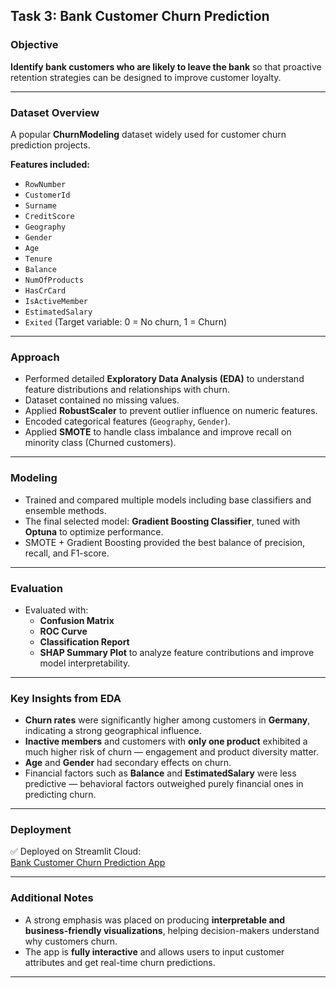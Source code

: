 ## Task 3: Bank Customer Churn Prediction

### Objective
**Identify bank customers who are likely to leave the bank** so that proactive retention strategies can be designed to improve customer loyalty.

---

### Dataset Overview
A popular **ChurnModeling** dataset widely used for customer churn prediction projects.

**Features included:**

- `RowNumber`  
- `CustomerId`  
- `Surname`  
- `CreditScore`  
- `Geography`  
- `Gender`  
- `Age`  
- `Tenure`  
- `Balance`  
- `NumOfProducts`  
- `HasCrCard`  
- `IsActiveMember`  
- `EstimatedSalary`  
- `Exited` (Target variable: 0 = No churn, 1 = Churn)

---

### Approach

- Performed detailed **Exploratory Data Analysis (EDA)** to understand feature distributions and relationships with churn.
- Dataset contained no missing values.
- Applied **RobustScaler** to prevent outlier influence on numeric features.
- Encoded categorical features (`Geography`, `Gender`).
- Applied **SMOTE** to handle class imbalance and improve recall on minority class (Churned customers).

---

### Modeling

- Trained and compared multiple models including base classifiers and ensemble methods.
- The final selected model: **Gradient Boosting Classifier**, tuned with **Optuna** to optimize performance.
- SMOTE + Gradient Boosting provided the best balance of precision, recall, and F1-score.

---

### Evaluation

- Evaluated with:
  - **Confusion Matrix**
  - **ROC Curve**
  - **Classification Report**
  - **SHAP Summary Plot** to analyze feature contributions and improve model interpretability.

---

### Key Insights from EDA

- **Churn rates** were significantly higher among customers in **Germany**, indicating a strong geographical influence.
- **Inactive members** and customers with **only one product** exhibited a much higher risk of churn — engagement and product diversity matter.
- **Age** and **Gender** had secondary effects on churn.
- Financial factors such as **Balance** and **EstimatedSalary** were less predictive — behavioral factors outweighed purely financial ones in predicting churn.

---

### Deployment

✅ Deployed on Streamlit Cloud:  
[Bank Customer Churn Prediction App](https://internship-tasks-devapp-kern5bvbnbpf7qscyzqdkd.streamlit.app/)

---

### Additional Notes

- A strong emphasis was placed on producing **interpretable and business-friendly visualizations**, helping decision-makers understand why customers churn.
- The app is **fully interactive** and allows users to input customer attributes and get real-time churn predictions.

---


